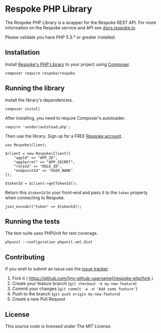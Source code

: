 # Respoke PHP Library

The Respoke PHP Library is a wrapper for the Respoke REST API. For more information on the
Respoke service and API see [docs.respoke.io](http://docs.respoke.io).

Please validate you have PHP 5.3.* or greater installed.

## Installation

Install [Respoke's PHP Library](https://packagist.org/packages/respoke/respoke) to your project using [Composer](https://getcomposer.org/).

    composer require respoke/respoke
    
## Running the library

Install the library's dependencies.

    composer install
    
After installing, you need to require Composer's autoloader:

    require 'vendor/autoload.php';
    
Then use the library. Sign up for a FREE [Respoke account](https://portal.respoke.io/#/signup).

    use Respoke\Client;
   
    $client = new Respoke\Client([
        "appId" => "APP_ID",
        "appSecret" => "APP_SECRET",
        "roleId" => "ROLE_ID",
        "endpointId" => "USER_NAME"
    ]);
    
    $tokenId = $client->getTokenId();
    
Return this `$tokenId` to your front-end and pass it to the `token` property when connecting to Respoke.
    
    json_encode(["token" => $tokenId]);

## Running the tests

The test suite uses PHPUnit for test coverage.

    phpunit --configuration phpunit.xml.dist

## Contributing

If you wish to submit an issue use the [issue tracker].

[issue tracker]: https://github.com/respoke/respoke-php/issues

1. Fork it ( https://github.com/[my-github-username]/respoke-php/fork )
2. Create your feature branch (`git checkout -b my-new-feature`)
3. Commit your changes (`git commit -a -m 'Add some feature'`)
4. Push to the branch (`git push origin my-new-feature`)
5. Create a new Pull Request

## License

This source code is licensed under The MIT License.
